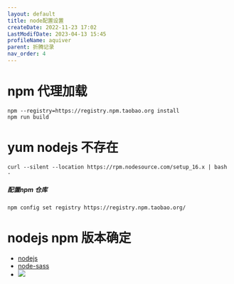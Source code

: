 ```yaml
---
layout: default
title: node配置设置
createDate: 2022-11-23 17:02
LastModifDate: 2023-04-13 15:45
profileName: aquiver
parent: 折腾记录
nav_order: 4
---
```


# npm 代理加载

```
npm --registry=https://registry.npm.taobao.org install
npm run build
```


# yum nodejs 不存在

```
curl --silent --location https://rpm.nodesource.com/setup_16.x | bash -
```

##### 配置npm 仓库
```
npm config set registry https://registry.npm.taobao.org/
```


# nodejs npm 版本确定

- [nodejs](https://nodejs.org/zh-cn/download/releases/)
- [node-sass](https://github.com/sass/node-sass/releases)
- ![](https://cdn.jsdelivr.net/gh/owl38383/cdn.io@main/file/1679025716574.jpg)


